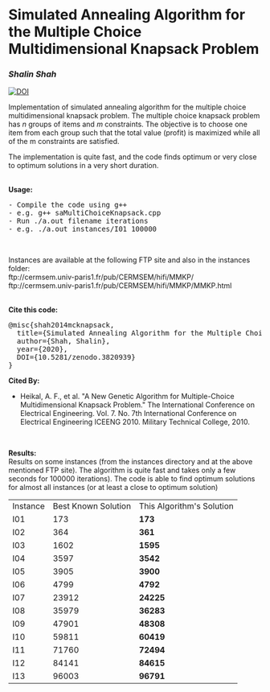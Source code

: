 <H1>Simulated Annealing Algorithm for the Multiple Choice Multidimensional Knapsack Problem</H1>

<i><h3>Shalin Shah</h3></i>
<a href="https://zenodo.org/badge/latestdoi/134318963"><img src="https://zenodo.org/badge/134318963.svg" alt="DOI"></a>

<P>Implementation of simulated annealing algorithm for the multiple choice  multidimensional knapsack problem. The multiple choice knapsack problem has <I>n</I> groups of items and <I>m</I> constraints. The objective is to choose one item from each group such that the total value (profit) is maximized while all of the m constraints are satisfied. </P>
<p>
The implementation is quite fast, and the code finds optimum or very close to optimum solutions in a very short duration.
</p>
<br>
<b>Usage:</b>
<pre>
- Compile the code using g++
- e.g. g++ saMultiChoiceKnapsack.cpp
- Run ./a.out filename iterations
- e.g. ./a.out instances/I01 100000
</pre>
<br>
<P>Instances are available at the following FTP site and also in the instances folder:<br>
ftp://cermsem.univ-paris1.fr/pub/CERMSEM/hifi/MMKP/<br>
ftp://cermsem.univ-paris1.fr/pub/CERMSEM/hifi/MMKP/MMKP.html</br>
</P>
<br>
<b>Cite this code:</b>
<pre>
@misc{shah2014mcknapsack,
  title={Simulated Annealing Algorithm for the Multiple Choice Multidimensional Knapsack Problem},
  author={Shah, Shalin},
  year={2020},
  DOI={10.5281/zenodo.3820939}
}
</pre>
<b>Cited By:</b>
<ul>
  <li>Heikal, A. F., et al. "A New Genetic Algorithm for Multiple-Choice Multidimensional Knapsack Problem." The International Conference on Electrical Engineering. Vol. 7. No. 7th International Conference on Electrical Engineering ICEENG 2010. Military Technical College, 2010.</li>
</ul><br>

<b>Results:</b><br>
Results on some instances (from the instances directory and at the above mentioned FTP site). The algorithm is quite fast and takes only a few seconds for 100000 iterations). The code is able to find optimum solutions for almost all instances (or at least a close to optimum solution)<br>
<table>
	<tr><td>Instance</td><td>Best Known Solution</td><td>This Algorithm's Solution</td></tr>
	<tr><td>I01</td><td>173</td><td><b>173</b></td></tr>
  <tr><td>I02</td><td>364</td><td><b>361</b></td></tr>
  <tr><td>I03</td><td>1602</td><td><b>1595</b></td></tr>
  <tr><td>I04</td><td>3597</td><td><b>3542</b></td></tr>
  <tr><td>I05</td><td>3905</td><td><b>3900</b></td></tr>
  <tr><td>I06</td><td>4799</td><td><b>4792</b></td></tr>
  <tr><td>I07</td><td>23912</td><td><b>24225</b></td></tr>
  <tr><td>I08</td><td>35979</td><td><b>36283</b></td></tr>
  <tr><td>I09</td><td>47901</td><td><b>48308</b></td></tr>
  <tr><td>I10</td><td>59811</td><td><b>60419</b></td></tr>
  <tr><td>I11</td><td>71760</td><td><b>72494</b></td></tr>
  <tr><td>I12</td><td>84141</td><td><b>84615</b></td></tr>
  <tr><td>I13</td><td>96003</td><td><b>96791</b></td></tr>
</table><br>
